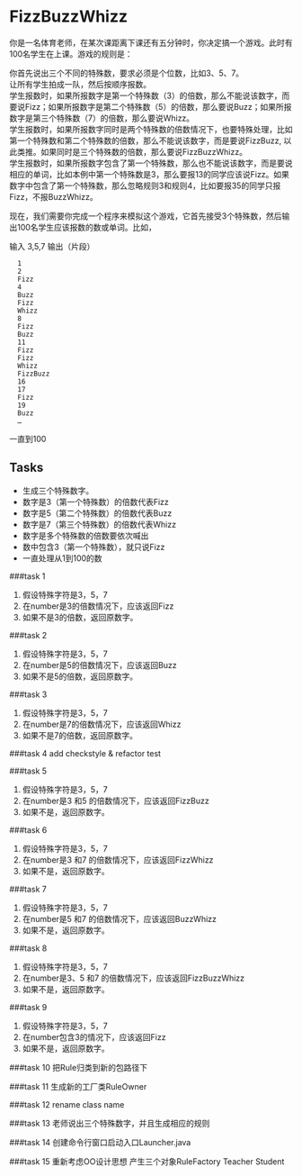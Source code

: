 # FizzBuzzWhizz  

你是一名体育老师，在某次课距离下课还有五分钟时，你决定搞一个游戏。此时有100名学生在上课。游戏的规则是：  

你首先说出三个不同的特殊数，要求必须是个位数，比如3、5、7。  
让所有学生拍成一队，然后按顺序报数。  
学生报数时，如果所报数字是第一个特殊数（3）的倍数，那么不能说该数字，而要说Fizz；如果所报数字是第二个特殊数（5）的倍数，那么要说Buzz；如果所报数字是第三个特殊数（7）的倍数，那么要说Whizz。  
学生报数时，如果所报数字同时是两个特殊数的倍数情况下，也要特殊处理，比如第一个特殊数和第二个特殊数的倍数，那么不能说该数字，而是要说FizzBuzz, 以此类推。如果同时是三个特殊数的倍数，那么要说FizzBuzzWhizz。  
学生报数时，如果所报数字包含了第一个特殊数，那么也不能说该数字，而是要说相应的单词，比如本例中第一个特殊数是3，那么要报13的同学应该说Fizz。如果数字中包含了第一个特殊数，那么忽略规则3和规则4，比如要报35的同学只报Fizz，不报BuzzWhizz。  
  
现在，我们需要你完成一个程序来模拟这个游戏，它首先接受3个特殊数，然后输出100名学生应该报数的数或单词。比如，  

输入 3,5,7 输出（片段）  

```
  1  
  2  
  Fizz  
  4  
  Buzz  
  Fizz  
  Whizz  
  8  
  Fizz  
  Buzz  
  11  
  Fizz  
  Fizz  
  Whizz
  FizzBuzz
  16
  17
  Fizz
  19
  Buzz 
  …
```  

一直到100

## Tasks  
* 生成三个特殊数字。
* 数字是3（第一个特殊数）的倍数代表Fizz  
* 数字是5（第二个特殊数）的倍数代表Buzz  
* 数字是7（第三个特殊数）的倍数代表Whizz  
* 数字是多个特殊数的倍数要依次喊出  
* 数中包含3（第一个特殊数），就只说Fizz  
* 一直处理从1到100的数  

###task 1  
1. 假设特殊字符是3，5，7   
2. 在number是3的倍数情况下，应该返回Fizz  
3. 如果不是3的倍数，返回原数字。  

###task 2  
1. 假设特殊字符是3，5，7   
2. 在number是5的倍数情况下，应该返回Buzz  
3. 如果不是5的倍数，返回原数字。  

###task 3  
1. 假设特殊字符是3，5，7   
2. 在number是7的倍数情况下，应该返回Whizz  
3. 如果不是7的倍数，返回原数字。  

###task 4
add checkstyle & refactor test

###task 5  
1. 假设特殊字符是3，5，7   
2. 在number是3 和5 的倍数情况下，应该返回FizzBuzz  
3. 如果不是，返回原数字。  

###task 6  
1. 假设特殊字符是3，5，7   
2. 在number是3 和7 的倍数情况下，应该返回FizzWhizz  
3. 如果不是，返回原数字。  

###task 7  
1. 假设特殊字符是3，5，7   
2. 在number是5 和7 的倍数情况下，应该返回BuzzWhizz  
3. 如果不是，返回原数字。  

###task 8  
1. 假设特殊字符是3，5，7   
2. 在number是3、5 和7 的倍数情况下，应该返回FizzBuzzWhizz  
3. 如果不是，返回原数字。  

###task 9  
1. 假设特殊字符是3，5，7   
2. 在number包含3的情况下，应该返回Fizz  
3. 如果不是，返回原数字。  

###task 10
把Rule归类到新的包路径下

###task 11
生成新的工厂类RuleOwner

###task 12
rename class name

###task 13
老师说出三个特殊数字，并且生成相应的规则

###task 14
创建命令行窗口启动入口Launcher.java

###task 15
重新考虑OO设计思想
产生三个对象RuleFactory Teacher Student